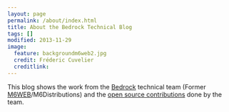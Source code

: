 ```yaml
---
layout: page
permalink: /about/index.html
title: About the Bedrock Technical Blog
tags: []
modified: 2013-11-29
image:
  feature: backgroundm6web2.jpg
  credit: Fréderic Cuvelier
  creditlink: 
---
```


This blog shows the work from the [Bedrock](https://bedrockstreaming.com/) technical team (Former [M6WEB](https://www.groupem6.fr/le-groupe/activites/diversifications/m6-web.html)/M6Distributions) and the [open source contributions](https://tech.m6web.fr/oss/) done by the team.
